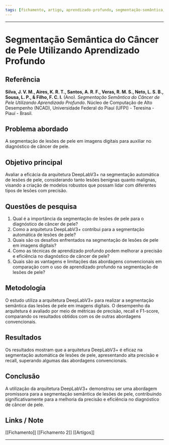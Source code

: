 ```yaml
---
tags: [fichamento, artigo, aprendizado-profundo, segmentação-semântica, câncer-de-pele]
---
```

---

# Segmentação Semântica do Câncer de Pele Utilizando Aprendizado Profundo

## Referência

**Silva, J. V. M., Aires, K. R. T., Santos, A. R. F., Veras, R. M. S., Neto, L. S. B., Sousa, L. P., & Filho, F. C. I.** (Ano). *Segmentação Semântica do Câncer de Pele Utilizando Aprendizado Profundo*. Núcleo de Computação de Alto Desempenho (NCAD), Universidade Federal do Piauí (UFPI) - Teresina - Piauí - Brasil.


## Problema abordado

A segmentação de lesões de pele em imagens digitais para auxiliar no diagnóstico de câncer de pele.

## Objetivo principal

Avaliar a eficácia da arquitetura DeepLabV3+ na segmentação automática de lesões de pele, considerando tanto lesões benignas quanto malignas, visando a criação de modelos robustos que possam lidar com diferentes tipos de lesões com precisão.

## Questões de pesquisa

1. Qual é a importância da segmentação de lesões de pele para o diagnóstico de câncer de pele?
2. Como a arquitetura DeepLabV3+ contribui para a segmentação automática de lesões de pele?
3. Quais são os desafios enfrentados na segmentação de lesões de pele em imagens digitais?
4. Como as técnicas de aprendizado profundo podem melhorar a precisão e eficiência no diagnóstico de câncer de pele?
5. Quais são as vantagens e limitações das abordagens convencionais em comparação com o uso de aprendizado profundo na segmentação de lesões de pele?

## Metodologia

O estudo utiliza a arquitetura DeepLabV3+ para realizar a segmentação semântica das lesões de pele em imagens digitais. O desempenho da arquitetura é avaliado por meio de métricas de precisão, recall e F1-score, comparando os resultados obtidos com os de outras abordagens convencionais.

## Resultados

Os resultados mostram que a arquitetura DeepLabV3+ é eficaz na segmentação automática de lesões de pele, apresentando alta precisão e recall, superando algumas das abordagens convencionais.

## Conclusão

A utilização da arquitetura DeepLabV3+ demonstrou ser uma abordagem promissora para a segmentação semântica de lesões de pele, contribuindo significativamente para a melhoria da precisão e eficiência no diagnóstico de câncer de pele.


## Links / Note 
[[Fichamento]] 
[[Fichamento 2]] 
[[Artigos]]


---

